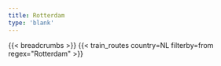```yaml
---
title: Rotterdam
type: 'blank'
---
```


{{< breadcrumbs >}}
{{< train_routes country=NL filterby=from regex="Rotterdam" >}}
